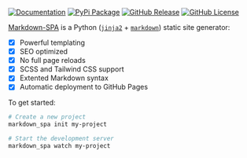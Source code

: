 [![Documentation](https://img.shields.io/badge/Documentation-grey?&logo=read-the-docs)](https://mrspaar.github.io/markdown_spa/)
[![PyPi Package](https://img.shields.io/badge/pip%20install-markdown__spa-blue?&logo=pypi)](https://pypi.org/project/markdown_spa/)
[![GitHub Release](https://img.shields.io/github/v/release/mrspaar/markdown_spa?&logo=github)](https://github.com/mrspaar/markdown_spa/releases)
[![GitHub License](https://img.shields.io/github/license/MrSpaar/markdown_spa?logo=github)](https://github.com/mrspaar/markdown_spa/blob/master/LICENSE)

[Markdown-SPA](https://pypi.org/project/markdown_spa) is a Python ([`jinja2`](https://pypi.org/project/Jinja2/) + [`markdown`](https://pypi.org/project/Markdown/)) static site generator:

- [x] Powerful templating
- [x] SEO optimized
- [x] No full page reloads
- [x] SCSS and Tailwind CSS support
- [x] Extented Markdown syntax
- [x] Automatic deployment to GitHub Pages

To get started:
```bash
# Create a new project
markdown_spa init my-project

# Start the development server
markdown_spa watch my-project
```

